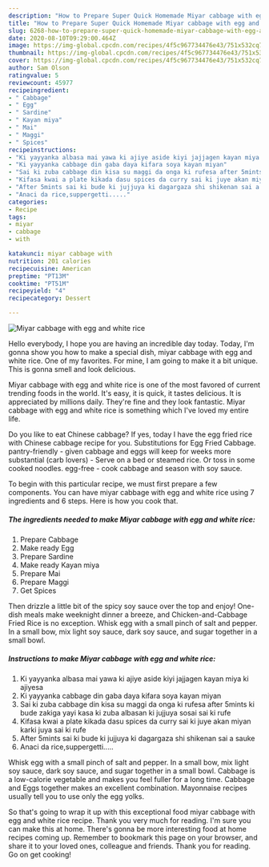 ```yaml
---
description: "How to Prepare Super Quick Homemade Miyar cabbage with egg and white rice"
title: "How to Prepare Super Quick Homemade Miyar cabbage with egg and white rice"
slug: 6268-how-to-prepare-super-quick-homemade-miyar-cabbage-with-egg-and-white-rice
date: 2020-08-10T09:29:00.464Z
image: https://img-global.cpcdn.com/recipes/4f5c967734476e43/751x532cq70/miyar-cabbage-with-egg-and-white-rice-recipe-main-photo.jpg
thumbnail: https://img-global.cpcdn.com/recipes/4f5c967734476e43/751x532cq70/miyar-cabbage-with-egg-and-white-rice-recipe-main-photo.jpg
cover: https://img-global.cpcdn.com/recipes/4f5c967734476e43/751x532cq70/miyar-cabbage-with-egg-and-white-rice-recipe-main-photo.jpg
author: Sam Olson
ratingvalue: 5
reviewcount: 45977
recipeingredient:
- " Cabbage"
- " Egg"
- " Sardine"
- " Kayan miya"
- " Mai"
- " Maggi"
- " Spices"
recipeinstructions:
- "Ki yayyanka albasa mai yawa ki ajiye aside kiyi jajjagen kayan miya ki ajiyesa"
- "Ki yayyanka cabbage din gaba daya kifara soya kayan miyan"
- "Sai ki zuba cabbage din kisa su maggi da onga ki rufesa after 5mints ki bude zakiga yayi kasa ki zuba albasan ki jujjuya sosai sai ki rufe"
- "Kifasa kwai a plate kikada dasu spices da curry sai ki juye akan miyan karki juya sai ki rufe"
- "After 5mints sai ki bude ki jujjuya ki dagargaza shi shikenan sai a sauke"
- "Anaci da rice,suppergetti....."
categories:
- Recipe
tags:
- miyar
- cabbage
- with

katakunci: miyar cabbage with 
nutrition: 201 calories
recipecuisine: American
preptime: "PT13M"
cooktime: "PT51M"
recipeyield: "4"
recipecategory: Dessert

---
```



![Miyar cabbage with egg and white rice](https://img-global.cpcdn.com/recipes/4f5c967734476e43/751x532cq70/miyar-cabbage-with-egg-and-white-rice-recipe-main-photo.jpg)

Hello everybody, I hope you are having an incredible day today. Today, I'm gonna show you how to make a special dish, miyar cabbage with egg and white rice. One of my favorites. For mine, I am going to make it a bit unique. This is gonna smell and look delicious.

Miyar cabbage with egg and white rice is one of the most favored of current trending foods in the world. It's easy, it is quick, it tastes delicious. It is appreciated by millions daily. They're fine and they look fantastic. Miyar cabbage with egg and white rice is something which I've loved my entire life.

Do you like to eat Chinese cabbage? If yes, today I have the egg fried rice with Chinese cabbage recipe for you. Substitutions for Egg Fried Cabbage. pantry-friendly - given cabbage and eggs will keep for weeks more substantial (carb lovers) - Serve on a bed or steamed rice. Or toss in some cooked noodles. egg-free - cook cabbage and season with soy sauce.


To begin with this particular recipe, we must first prepare a few components. You can have miyar cabbage with egg and white rice using 7 ingredients and 6 steps. Here is how you cook that.

<!--inarticleads1-->

##### The ingredients needed to make Miyar cabbage with egg and white rice:

1. Prepare  Cabbage
1. Make ready  Egg
1. Prepare  Sardine
1. Make ready  Kayan miya
1. Prepare  Mai
1. Prepare  Maggi
1. Get  Spices


Then drizzle a little bit of the spicy soy sauce over the top and enjoy! One-dish meals make weeknight dinner a breeze, and Chicken-and-Cabbage Fried Rice is no exception. Whisk egg with a small pinch of salt and pepper. In a small bow, mix light soy sauce, dark soy sauce, and sugar together in a small bowl. 

<!--inarticleads2-->

##### Instructions to make Miyar cabbage with egg and white rice:

1. Ki yayyanka albasa mai yawa ki ajiye aside kiyi jajjagen kayan miya ki ajiyesa
1. Ki yayyanka cabbage din gaba daya kifara soya kayan miyan
1. Sai ki zuba cabbage din kisa su maggi da onga ki rufesa after 5mints ki bude zakiga yayi kasa ki zuba albasan ki jujjuya sosai sai ki rufe
1. Kifasa kwai a plate kikada dasu spices da curry sai ki juye akan miyan karki juya sai ki rufe
1. After 5mints sai ki bude ki jujjuya ki dagargaza shi shikenan sai a sauke
1. Anaci da rice,suppergetti.....


Whisk egg with a small pinch of salt and pepper. In a small bow, mix light soy sauce, dark soy sauce, and sugar together in a small bowl. Cabbage is a low-calorie vegetable and makes you feel fuller for a long time. Cabbage and Eggs together makes an excellent combination. Mayonnaise recipes usually tell you to use only the egg yolks. 

So that's going to wrap it up with this exceptional food miyar cabbage with egg and white rice recipe. Thank you very much for reading. I'm sure you can make this at home. There's gonna be more interesting food at home recipes coming up. Remember to bookmark this page on your browser, and share it to your loved ones, colleague and friends. Thank you for reading. Go on get cooking!
